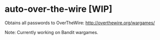 # auto-over-the-wire [WIP]
Obtains all passwords to OverTheWire: http://overthewire.org/wargames/

Note: Currently working on Bandit wargames.
